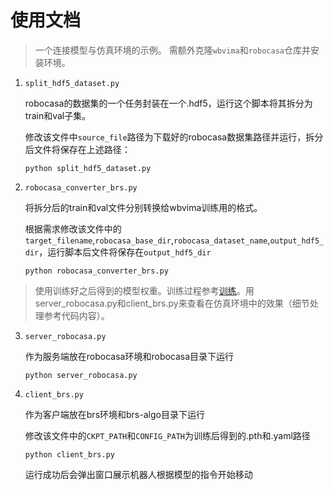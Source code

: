 # 使用文档
> 一个连接模型与仿真环境的示例。
> 需额外克隆`wbvima`和`robocasa`仓库并安装环境。
1. `split_hdf5_dataset.py`

   robocasa的数据集的一个任务封装在一个.hdf5，运行这个脚本将其拆分为train和val子集。
   
   修改该文件中`source_file`路径为下载好的robocasa数据集路径并运行，拆分后文件将保存在上述路径：
   
    ```
    python split_hdf5_dataset.py
    ```

2. `robocasa_converter_brs.py`

   将拆分后的train和val文件分别转换给wbvima训练用的格式。
   
   根据需求修改该文件中的`target_filename`,`robocasa_base_dir`,`robocasa_dataset_name`,`output_hdf5_dir`，运行脚本后文件将保存在`output_hdf5_dir`

    ```
    python robocasa_converter_brs.py
    ```

> 使用训练好之后得到的模型权重。训练过程参考[训练](https://behavior-robot-suite.github.io/docs/sections/wbvima/train.html)。用server_robocasa.py和client_brs.py来查看在仿真环境中的效果（细节处理参考代码内容）。
3. `server_robocasa.py`

   作为服务端放在robocasa环境和robocasa目录下运行

    ```
    python server_robocasa.py
    ```

4. `client_brs.py`

   作为客户端放在brs环境和brs-algo目录下运行

   修改该文件中的`CKPT_PATH`和`CONFIG_PATH`为训练后得到的.pth和.yaml路径


    ```
    python client_brs.py
    ```

    运行成功后会弹出窗口展示机器人根据模型的指令开始移动
